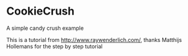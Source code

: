 CookieCrush
===========

A simple candy crush example

This is a tutorial from http://www.raywenderlich.com/, thanks Matthijs Hollemans for the step by step tutorial
